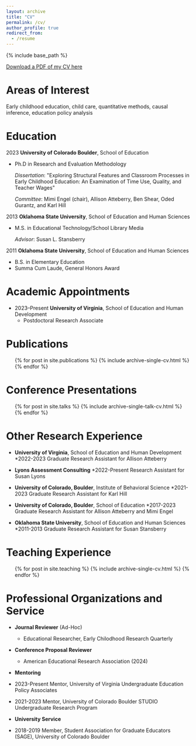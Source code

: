 ```yaml
---
layout: archive
title: "CV"
permalink: /cv/
author_profile: true
redirect_from:
  - /resume
---
```


{% include base_path %}

[Download a PDF of my CV here](http://hannahdenker.github.io/files/Denker_CV_2021_1013.pdf)

Areas of Interest
======
Early childhood education, child care, quantitative methods, causal inference, education policy analysis

Education
======
2023      <b>University of Colorado Boulder</b>, School of Education
  * Ph.D in Research and Evaluation Methodology
     
    <i>Dissertation</i>: "Exploring Structural Features and Classroom Processes in Early Childhood Education: An Examination of Time Use, Quality, and Teacher Wages"

    <i>Committee</i>: Mimi Engel (chair), Allison Atteberry, Ben Shear, Oded Gurantz, and Karl Hill
    
2013      <b>Oklahoma State University</b>, School of Education and Human Sciences
  * M.S. in Educational Technology/School Library Media

    <i>Advisor</i>: Susan L. Stansberry
    
2011      <b>Oklahoma State University</b>, School of Education and Human Sciences
  * B.S. in Elementary Education 
  * Summa Cum Laude, General Honors Award

Academic Appointments
======
* 2023–Present <b>University of Virginia</b>, School of Education and Human Development
  * Postdoctoral Research Associate

Publications
======
  <ul>{% for post in site.publications %}
    {% include archive-single-cv.html %}
  {% endfor %}</ul>

Conference Presentations
======
  <ul>{% for post in site.talks %}
    {% include archive-single-talk-cv.html %}
  {% endfor %}</ul>
    
Other Research Experience
======
* <b>University of Virginia</b>, School of Education and Human Development
  *2022-2023    Graduate Research Assistant for Allison Atteberry

* <b>Lyons Assessment Consulting</b>
  *2022-Present Research Assistant for Susan Lyons

* <b>University of Colorado, Boulder</b>, Institute of Behavioral Science
  *2021-2023    Graduate Research Assistant for Karl Hill

* <b>University of Colorado, Boulder</b>, School of Education
  *2017-2023    Graduate Research Assistant for Allison Atteberry and Mimi Engel

* <b>Oklahoma State University</b>, School of Education and Human Sciences
  *2011-2013    Graduate Research Assistant for Susan Stansberry

Teaching Experience
======
  <ul>{% for post in site.teaching %}
    {% include archive-single-cv.html %}
  {% endfor %}</ul>

Professional Organizations and Service
======
* <b>Journal Reviewer</b> (Ad-Hoc)
  * Educational Researcher, Early Chilodhood Research Quarterly

* <b>Conference Proposal Reviewer</b>
  * American Educational Research Association (2024) 
 
* <b>Mentoring</b>
* 2023-Present Mentor, University of Virginia Undergraduate Education Policy Associates
* 2021-2023    Mentor, University of Colorado Boulder STUDIO Undergraduate Research Program 

* <b>University Service</b>
* 2018-2019    Member, Student Association for Graduate Educators (SAGE), University of Colorado Boulder



